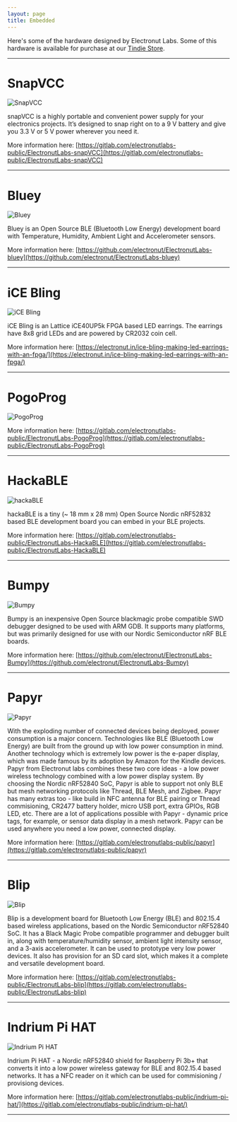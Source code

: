 ```yaml
---
layout: page
title: Embedded
---
```


Here's some of the hardware designed by Electronut Labs. Some of this hardware is available for purchase at our [Tindie Store](https://www.tindie.com/stores/electronutlabs).

<hr/>

# SnapVCC

![SnapVCC](images/embedded/snapvcc.jpg)

snapVCC is a highly portable and convenient power supply for your electronics projects. It’s designed to snap right on to a 9 V battery and give you 3.3 V or 5 V power wherever you need it.

More information here: [https://gitlab.com/electronutlabs-public/ElectronutLabs-snapVCC](https://gitlab.com/electronutlabs-public/ElectronutLabs-snapVCC)

<hr/>

# Bluey

![Bluey](images/embedded/bluey.jpg)

Bluey is an Open Source BLE (Bluetooth Low Energy) development board with Temperature, Humidity, Ambient Light and Accelerometer sensors.

More information here: [https://github.com/electronut/ElectronutLabs-bluey](https://github.com/electronut/ElectronutLabs-bluey)

<hr/>

# iCE Bling

![iCE Bling](images/embedded/iceb.jpg)

iCE Bling is an Lattice iCE40UP5k FPGA based LED earrings. The earrings have 8x8 grid LEDs and are powered by CR2032 coin cell.

More information here: [https://electronut.in/ice-bling-making-led-earrings-with-an-fpga/](https://electronut.in/ice-bling-making-led-earrings-with-an-fpga/)

<hr/>

# PogoProg

![PogoProg](images/embedded/pp.jpg)

More information here: [https://gitlab.com/electronutlabs-public/ElectronutLabs-PogoProg](https://gitlab.com/electronutlabs-public/ElectronutLabs-PogoProg)

<hr/>

# HackaBLE

![hackaBLE](images/embedded/hackable.jpg)

hackaBLE is a tiny (~ 18 mm x 28 mm) Open Source Nordic nRF52832 based BLE development board you can embed in your BLE projects.

More information here: [https://gitlab.com/electronutlabs-public/ElectronutLabs-HackaBLE](https://gitlab.com/electronutlabs-public/ElectronutLabs-HackaBLE)
<hr/>

# Bumpy 

![Bumpy](images/embedded/bumpy.jpg)

Bumpy is an inexpensive Open Source blackmagic probe compatible SWD debugger designed to be used with ARM GDB. It supports many platforms, but was primarily designed for use with our Nordic Semiconductor nRF BLE boards.

More information here: [https://github.com/electronut/ElectronutLabs-Bumpy](https://github.com/electronut/ElectronutLabs-Bumpy)


<hr/>

# Papyr 

![Papyr](images/embedded/papyr.jpg)

With the exploding number of connected devices being deployed, power consumption is a major concern. Technologies like BLE (Bluetooth Low Energy) are built from the ground up with low power consumption in mind. Another technology which is extremely low power is the e-paper display, which was made famous by its adoption by Amazon for the Kindle devices. Papyr from Electronut labs combines these two core ideas - a low power wireless technology combined with a low power display system. By choosing the Nordic nRF52840 SoC, Papyr is able to support not only BLE but mesh networking protocols like Thread, BLE Mesh, and Zigbee. Papyr has many extras too - like build in NFC antenna for BLE pairing or Thread commisioning, CR2477 battery holder, micro USB port, extra GPIOs, RGB LED, etc. There are a lot of applications possible with Papyr - dynamic price tags, for example, or sensor data display in a mesh network. Papyr can be used anywhere you need a low power, connected display.

More information here: [https://gitlab.com/electronutlabs-public/papyr](https://gitlab.com/electronutlabs-public/papyr)

<hr/>

# Blip 

![Blip](images/embedded/blip.jpg)

Blip is a development board for Bluetooth Low Energy (BLE) and 802.15.4 based wireless applications, based on the Nordic Semiconductor nRF52840 SoC. It has a Black Magic Probe compatible programmer and debugger built in, along with temperature/humidity sensor, ambient light intensity sensor, and a 3-axis accelerometer. It can be used to prototype very low power devices. It also has provision for an SD card slot, which makes it a complete and versatile development board.

More information here: [https://gitlab.com/electronutlabs-public/ElectronutLabs-blip](https://gitlab.com/electronutlabs-public/ElectronutLabs-blip)

<hr/>

# Indrium Pi HAT

![Indrium Pi HAT](images/embedded/iph.jpg)

Indrium Pi HAT - a Nordic nRF52840 shield for Raspberry Pi 3b+ that converts it into a low power wireless gateway for BLE and 802.15.4 based networks. It has a NFC reader on it which can be used for commisioning / provisiong devices.

More information here: [https://gitlab.com/electronutlabs-public/indrium-pi-hat/](https://gitlab.com/electronutlabs-public/indrium-pi-hat/)

<hr/>


